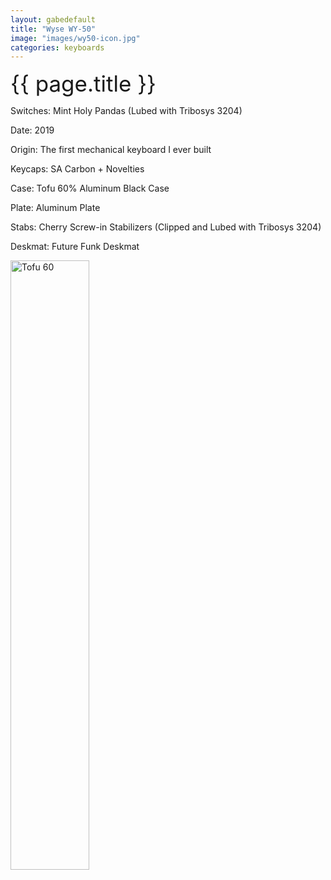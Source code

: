 ```yaml
---
layout: gabedefault
title: "Wyse WY-50"
image: "images/wy50-icon.jpg"
categories: keyboards
---
```

<span style="font-size:35px">{{ page.title }}</span>

Switches: Mint Holy Pandas (Lubed with Tribosys 3204)

Date: 2019

Origin: The first mechanical keyboard I ever built

Keycaps: SA Carbon + Novelties

Case: Tofu 60% Aluminum Black Case

Plate: Aluminum Plate

Stabs: Cherry Screw-in Stabilizers (Clipped and Lubed with Tribosys 3204)

Deskmat: Future Funk Deskmat

<img src="{{ site.baseurl }}images/tofu60.jpg" alt="Tofu 60" width="50%"/>

